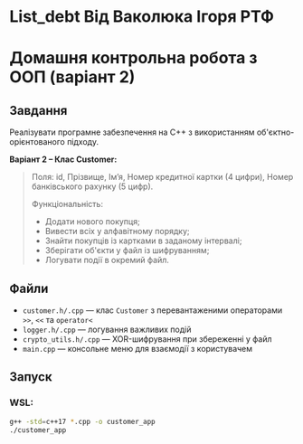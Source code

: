 # List_debt Від Ваколюка Ігоря РТФ
#  Домашня контрольна робота з ООП (варіант 2)

##  Завдання

Реалізувати програмне забезпечення на C++ з використанням об'єктно-орієнтованого підходу.

**Варіант 2 – Клас Customer:**
> Поля: id, Прізвище, Ім’я, Номер кредитної картки (4 цифри), Номер банківського рахунку (5 цифр).  
>
> Функціональність:
> - Додати нового покупця;
> - Вивести всіх у алфавітному порядку;
> - Знайти покупців із картками в заданому інтервалі;
> - Зберігати об'єкти у файл із шифруванням;
> - Логувати події в окремий файл.

##  Файли

- `customer.h/.cpp` — клас `Customer` з перевантаженими операторами `>>`, `<<` та `operator<`
- `logger.h/.cpp` — логування важливих подій
- `crypto_utils.h/.cpp` — XOR-шифрування при збереженні у файл
- `main.cpp` — консольне меню для взаємодії з користувачем

##  Запуск

### WSL:
```bash
g++ -std=c++17 *.cpp -o customer_app
./customer_app
